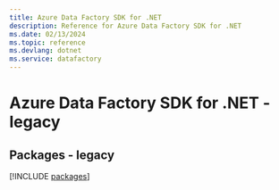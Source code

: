 ```yaml
---
title: Azure Data Factory SDK for .NET
description: Reference for Azure Data Factory SDK for .NET
ms.date: 02/13/2024
ms.topic: reference
ms.devlang: dotnet
ms.service: datafactory
---
```

# Azure Data Factory SDK for .NET - legacy
## Packages - legacy
[!INCLUDE [packages](data-factory-index.md)]